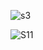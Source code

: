 ![s3](https://user-images.githubusercontent.com/49980427/143460235-4627a615-6401-48f2-98c4-9f1eb0655b27.PNG)


![S11](https://user-images.githubusercontent.com/49980427/143521256-97a0dca4-4ce0-4587-bc7b-09c067a0ae90.PNG)

